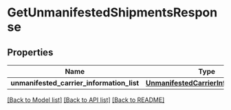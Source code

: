 # GetUnmanifestedShipmentsResponse

## Properties
Name | Type | Description | Notes
------------ | ------------- | ------------- | -------------
**unmanifested_carrier_information_list** | [**UnmanifestedCarrierInformationList**](UnmanifestedCarrierInformationList.md) |  | [optional] 

[[Back to Model list]](../README.md#documentation-for-models) [[Back to API list]](../README.md#documentation-for-api-endpoints) [[Back to README]](../README.md)

